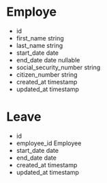 # Employe

-   id
-   first_name string
-   last_name string
-   start_date date
-   end_date date nullable
-   social_security_number string
-   citizen_number string
-   created_at timestamp
-   updated_at timestamp

# Leave

-   id
-   employee_id Employee
-   start_date date
-   end_date date
-   created_at timestamp
-   updated_at timestamp
